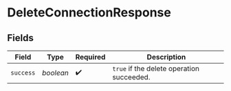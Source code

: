 # DeleteConnectionResponse


## Fields

| Field                                     | Type                                      | Required                                  | Description                               |
| ----------------------------------------- | ----------------------------------------- | ----------------------------------------- | ----------------------------------------- |
| `success`                                 | *boolean*                                 | :heavy_check_mark:                        | `true` if the delete operation succeeded. |